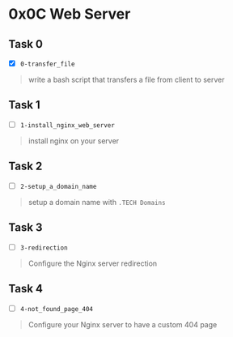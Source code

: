 # 0x0C Web Server

## Task 0
- [x] `0-transfer_file`
> write a bash script that transfers a file from client to server

## Task 1
- [ ] `1-install_nginx_web_server`
> install nginx on your server

## Task 2
- [ ] `2-setup_a_domain_name`
> setup a domain name with `.TECH Domains`

## Task 3
- [ ] `3-redirection`
> Configure the Nginx server redirection

## Task 4
- [ ] `4-not_found_page_404`
> Configure your Nginx server to have a custom 404 page
